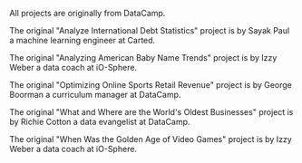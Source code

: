 All projects are originally from DataCamp.

The original "Analyze International Debt Statistics" project is by Sayak Paul a machine learning engineer at Carted.

The original "Analyzing American Baby Name Trends" project is by Izzy Weber a data coach at iO-Sphere.

The original "Optimizing Online Sports Retail Revenue" project is by George Boorman a curriculum manager at DataCamp.

The original "What and Where are the World's Oldest Businesses" project is by Richie Cotton a data evangelist at DataCamp.

The original "When Was the Golden Age of Video Games" project is by Izzy Weber a data coach at iO-Sphere.
